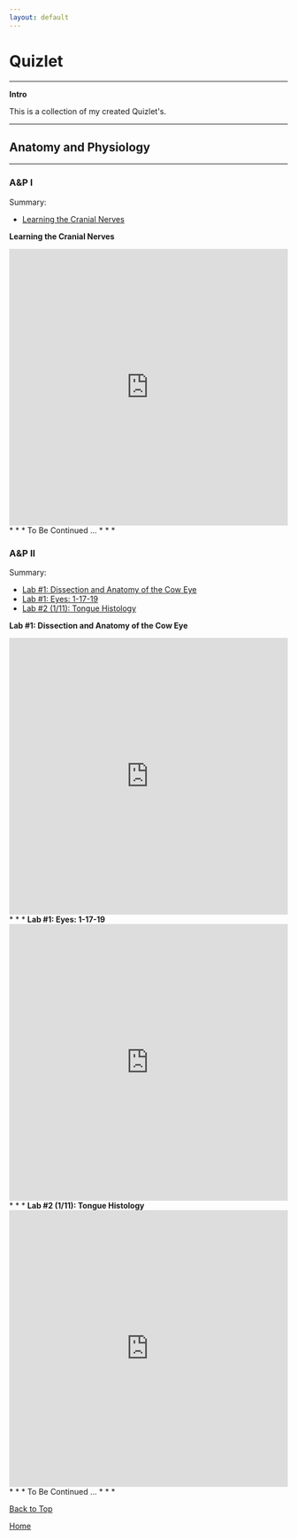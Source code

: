 ```yaml
---
layout: default
---
```

# Quizlet

* * * 

<b> Intro </b>

This is a collection of my created Quizlet's.

* * *

## Anatomy and Physiology

* * *

### A&P I

Summary:

  * <a href="https://quizlet.com/348624045/">Learning the Cranial Nerves</a>

<b> Learning the Cranial Nerves </b>
<iframe src="https://quizlet.com/348624045/match/embed" height="500" width="100%" style="border:0"></iframe>
* * *
To Be Continued ...
* * *

### A&P II

Summary:

  * <a href="https://quizlet.com/358999868/">Lab #1: Dissection and Anatomy of the Cow Eye</a>
  * <a href="https://quizlet.com/360703927/">Lab #1: Eyes: 1-17-19</a>
  * <a href="https://quizlet.com/362938038/">Lab #2 (1/11): Tongue Histology </a>

<b> Lab #1: Dissection and Anatomy of the Cow Eye </b>
<iframe src="https://quizlet.com/358999868/flashcards/embed?i=1g0qy1&x=1jj1" height="500" width="100%" style="border:0"></iframe>
* * *
<b> Lab #1: Eyes: 1-17-19 </b>
<iframe src="https://quizlet.com/360703927/flashcards/embed?i=1g0qy1&x=1jj1" height="500" width="100%" style="border:0"></iframe>
* * *
<b> Lab #2 (1/11): Tongue Histology </b>
<iframe src="https://quizlet.com/362938038/match/embed?i=1g0qy1&x=1jj1" height="500" width="100%" style="border:0"></iframe>
* * *
To Be Continued ...
* * *

<a href="https://shea08.github.io/quizlet">Back to Top</a>

[Home](./)
